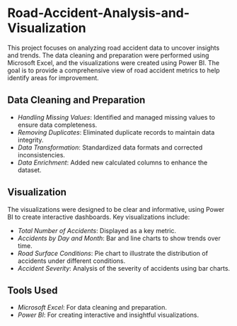 # Road-Accident-Analysis-and-Visualization
This project focuses on analyzing road accident data to uncover insights and trends. The data cleaning and preparation were performed using Microsoft Excel, and the visualizations were created using Power BI. The goal is to provide a comprehensive view of road accident metrics to help identify areas for improvement.

## Data Cleaning and Preparation

- *Handling Missing Values*: Identified and managed missing values to ensure data completeness.
- *Removing Duplicates*: Eliminated duplicate records to maintain data integrity.
- *Data Transformation*: Standardized data formats and corrected inconsistencies.
- *Data Enrichment*: Added new calculated columns to enhance the dataset.

## Visualization

The visualizations were designed to be clear and informative, using Power BI to create interactive dashboards. Key visualizations include:

- *Total Number of Accidents*: Displayed as a key metric.
- *Accidents by Day and Month*: Bar and line charts to show trends over time.
- *Road Surface Conditions*: Pie chart to illustrate the distribution of accidents under different conditions.
- *Accident Severity*: Analysis of the severity of accidents using bar charts.


## Tools Used

- *Microsoft Excel*: For data cleaning and preparation.
- *Power BI*: For creating interactive and insightful visualizations.


